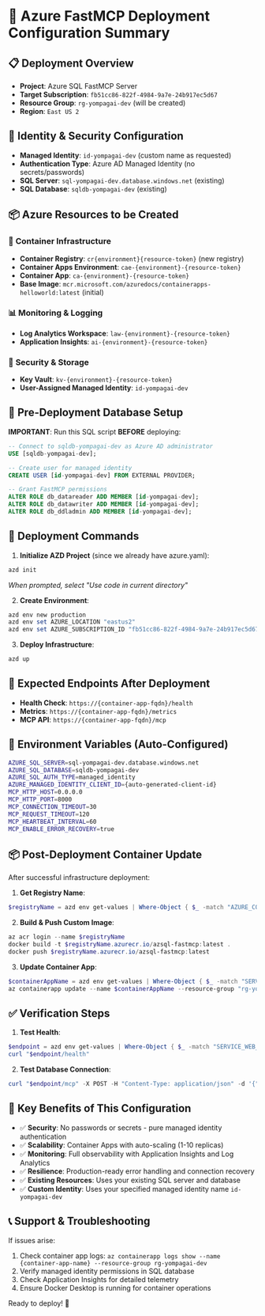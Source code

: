 # 🚀 Azure FastMCP Deployment Configuration Summary

## 📋 **Deployment Overview**
- **Project**: Azure SQL FastMCP Server
- **Target Subscription**: `fb51cc86-822f-4984-9a7e-24b917ec5d67`
- **Resource Group**: `rg-yompagai-dev` (will be created)
- **Region**: `East US 2`

## 🔐 **Identity & Security Configuration**
- **Managed Identity**: `id-yompagai-dev` (custom name as requested)
- **Authentication Type**: Azure AD Managed Identity (no secrets/passwords)
- **SQL Server**: `sql-yompagai-dev.database.windows.net` (existing)
- **SQL Database**: `sqldb-yompagai-dev` (existing)

## 📦 **Azure Resources to be Created**

### 🐳 **Container Infrastructure**
- **Container Registry**: `cr{environment}{resource-token}` (new registry)
- **Container Apps Environment**: `cae-{environment}-{resource-token}`
- **Container App**: `ca-{environment}-{resource-token}`
- **Base Image**: `mcr.microsoft.com/azuredocs/containerapps-helloworld:latest` (initial)

### 📊 **Monitoring & Logging**
- **Log Analytics Workspace**: `law-{environment}-{resource-token}`
- **Application Insights**: `ai-{environment}-{resource-token}`

### 🔐 **Security & Storage**
- **Key Vault**: `kv-{environment}-{resource-token}`
- **User-Assigned Managed Identity**: `id-yompagai-dev`

## 🔄 **Pre-Deployment Database Setup**

**IMPORTANT**: Run this SQL script **BEFORE** deploying:

```sql
-- Connect to sqldb-yompagai-dev as Azure AD administrator
USE [sqldb-yompagai-dev];

-- Create user for managed identity
CREATE USER [id-yompagai-dev] FROM EXTERNAL PROVIDER;

-- Grant FastMCP permissions
ALTER ROLE db_datareader ADD MEMBER [id-yompagai-dev];
ALTER ROLE db_datawriter ADD MEMBER [id-yompagai-dev];
ALTER ROLE db_ddladmin ADD MEMBER [id-yompagai-dev];
```

## 🚀 **Deployment Commands**

1. **Initialize AZD Project** (since we already have azure.yaml):
```powershell
azd init
```
*When prompted, select "Use code in current directory"*

2. **Create Environment**:
```powershell
azd env new production
azd env set AZURE_LOCATION "eastus2"
azd env set AZURE_SUBSCRIPTION_ID "fb51cc86-822f-4984-9a7e-24b917ec5d67"
```

3. **Deploy Infrastructure**:
```powershell
azd up
```

## 📡 **Expected Endpoints After Deployment**

- **Health Check**: `https://{container-app-fqdn}/health`
- **Metrics**: `https://{container-app-fqdn}/metrics`
- **MCP API**: `https://{container-app-fqdn}/mcp`

## 🔧 **Environment Variables (Auto-Configured)**

```bash
AZURE_SQL_SERVER=sql-yompagai-dev.database.windows.net
AZURE_SQL_DATABASE=sqldb-yompagai-dev
AZURE_SQL_AUTH_TYPE=managed_identity
AZURE_MANAGED_IDENTITY_CLIENT_ID={auto-generated-client-id}
MCP_HTTP_HOST=0.0.0.0
MCP_HTTP_PORT=8000
MCP_CONNECTION_TIMEOUT=30
MCP_REQUEST_TIMEOUT=120
MCP_HEARTBEAT_INTERVAL=60
MCP_ENABLE_ERROR_RECOVERY=true
```

## 📦 **Post-Deployment Container Update**

After successful infrastructure deployment:

1. **Get Registry Name**:
```powershell
$registryName = azd env get-values | Where-Object { $_ -match "AZURE_CONTAINER_REGISTRY_NAME" } | ForEach-Object { ($_ -split "=")[1].Trim('"') }
```

2. **Build & Push Custom Image**:
```powershell
az acr login --name $registryName
docker build -t $registryName.azurecr.io/azsql-fastmcp:latest .
docker push $registryName.azurecr.io/azsql-fastmcp:latest
```

3. **Update Container App**:
```powershell
$containerAppName = azd env get-values | Where-Object { $_ -match "SERVICE_WEB_NAME" } | ForEach-Object { ($_ -split "=")[1].Trim('"') }
az containerapp update --name $containerAppName --resource-group "rg-yompagai-dev" --image "$registryName.azurecr.io/azsql-fastmcp:latest"
```

## ✅ **Verification Steps**

1. **Test Health**:
```powershell
$endpoint = azd env get-values | Where-Object { $_ -match "SERVICE_WEB_ENDPOINT_URL" } | ForEach-Object { ($_ -split "=")[1].Trim('"') }
curl "$endpoint/health"
```

2. **Test Database Connection**:
```powershell
curl "$endpoint/mcp" -X POST -H "Content-Type: application/json" -d '{"jsonrpc":"2.0","id":"test","method":"tools/list","params":{}}'
```

## 🎯 **Key Benefits of This Configuration**

- ✅ **Security**: No passwords or secrets - pure managed identity authentication
- ✅ **Scalability**: Container Apps with auto-scaling (1-10 replicas)
- ✅ **Monitoring**: Full observability with Application Insights and Log Analytics
- ✅ **Resilience**: Production-ready error handling and connection recovery
- ✅ **Existing Resources**: Uses your existing SQL server and database
- ✅ **Custom Identity**: Uses your specified managed identity name `id-yompagai-dev`

## 📞 **Support & Troubleshooting**

If issues arise:
1. Check container app logs: `az containerapp logs show --name {container-app-name} --resource-group rg-yompagai-dev`
2. Verify managed identity permissions in SQL database
3. Check Application Insights for detailed telemetry
4. Ensure Docker Desktop is running for container operations

Ready to deploy! 🚀
